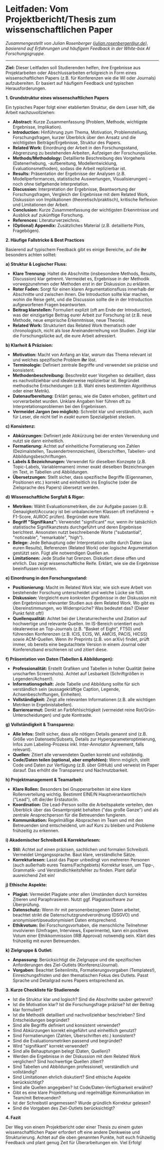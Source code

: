# Leitfaden: Vom Projektbericht/Thesis zum wissenschaftlichen Paper

*Zusammengestellt von Julian Rosenberger ([julian.rosenberger@ur.de](mailto:julian.rosenberger@ur.de)), basierend auf Erfahrungen und häufigem Feedback in der White-box AI Forschungsgruppe.*

---

**Ziel:** Dieser Leitfaden soll Studierenden helfen, ihre Ergebnisse aus Projektarbeiten oder Abschlussarbeiten erfolgreich in Form eines wissenschaftlichen Papers (z.B. für Konferenzen wie die WI oder Journals) aufzubereiten. Er basiert auf häufigem Feedback und typischen Herausforderungen.

**1. Grundstruktur eines wissenschaftlichen Papers**

Ein typisches Paper folgt einer etablierten Struktur, die dem Leser hilft, die Arbeit nachzuvollziehen:

* **Abstract:** Kurze Zusammenfassung (Problem, Methode, wichtigste Ergebnisse, Implikation).
* **Introduction:** Hinführung zum Thema, Motivation, Problemstellung, Forschungsfragen, kurzer Überblick über den Ansatz und die wichtigsten Beiträge/Ergebnisse, Struktur des Papers.
* **Related Work:** Einordnung der Arbeit in den Forschungsstand, Abgrenzung zu bestehenden Arbeiten, Aufzeigen der Forschungslücke.
* **Methods/Methodology:** Detaillierte Beschreibung des Vorgehens (Datenerhebung, -aufbereitung, Modellentwicklung, Evaluationsmethoden), sodass die Arbeit replizierbar ist.
* **Results:** Präsentation der Ergebnisse der Analysen (z.B. Modellperformances, statistische Auswertungen, Visualisierungen) – noch ohne tiefgehende Interpretation.
* **Discussion:** Interpretation der Ergebnisse, Beantwortung der Forschungsfragen, Vergleich der Ergebnisse mit dem Related Work, Diskussion von Implikationen (theoretisch/praktisch), kritische Reflexion und Limitationen der Arbeit.
* **Conclusion:** Kurze Zusammenfassung der wichtigsten Erkenntnisse und Ausblick auf zukünftige Forschung.
* **References:** Literaturverzeichnis.
* **(Optional) Appendix:** Zusätzliches Material (z.B. detaillierte Plots, Fragebögen).

**2. Häufige Fallstricke & Best Practices**

Basierend auf typischem Feedback gibt es einige Bereiche, auf die **ihr** besonders achten solltet:

**a) Struktur & Logischer Fluss:**

* **Klare Trennung:** Haltet die Abschnitte (insbesondere Methods, Results, Discussion) klar getrennt. Vermeidet es, Ergebnisse in der Methodik vorwegzunehmen oder Methoden erst in der Diskussion zu erklären.
* **Roter Faden:** Sorgt für einen klaren Argumentationsfluss innerhalb der Abschnitte und zwischen ihnen. Die Introduction sollte klar machen, wohin die Reise geht, und die Discussion sollte die in der Introduction aufgeworfenen Fragen beantworten.
* **Beitrag klarstellen:** Formuliert explizit (oft am Ende der Introduction), was der einzigartige Beitrag eurer Arbeit zur Forschung ist (z.B. neue Methode, neue empirische Erkenntnisse, neue Theorie).
* **Related Work:** Strukturiert das Related Work thematisch oder chronologisch, nicht als lose Aneinanderreihung von Studien. Zeigt klar die Forschungslücke auf, die eure Arbeit adressiert.

**b) Klarheit & Präzision:**

* **Motivation:** Macht von Anfang an klar, *warum* das Thema relevant ist und welches spezifische Problem **ihr** löst.
* **Terminologie:** Definiert zentrale Begriffe und verwendet sie präzise und konsistent.
* **Methodenbeschreibung:** Beschreibt euer Vorgehen so detailliert, dass es nachvollziehbar und idealerweise replizierbar ist. Begründet methodische Entscheidungen (z.B. Wahl eines bestimmten Algorithmus oder einer Metrik).
* **Datenaufbereitung:** Erklärt genau, wie die Daten erhoben, gefiltert und vorverarbeitet wurden. Unklare Angaben hier führen oft zu Interpretationsproblemen bei den Ergebnissen.
* **Vermeidet Jargon (wo möglich):** Schreibt klar und verständlich, auch für Leser, die nicht tief in *exakt* eurem Spezialgebiet stecken.

**c) Konsistenz:**

* **Abkürzungen:** Definiert jede Abkürzung bei der ersten Verwendung und nutzt sie dann einheitlich.
* **Formatierung:** Achtet auf einheitliche Formatierung von Zahlen (Dezimalstellen, Tausendertrennzeichen), Überschriften, Tabellen- und Abbildungsbeschriftungen.
* **Labels & Bezeichnungen:** Verwendet für dieselben Konzepte (z.B. Topic-Labels, Variablennamen) immer exakt dieselben Bezeichnungen im Text, in Tabellen und Abbildungen.
* **Übersetzungen:** Stellt sicher, dass spezifische Begriffe (Eigennamen, Positionen etc.) korrekt und einheitlich ins Englische (oder die Zielsprache des Papers) übersetzt werden.

**d) Wissenschaftliche Sorgfalt & Rigor:**

* **Metriken:** Wählt Evaluationsmetriken, die zur Aufgabe passen (z.B. Genauigkeit/Accuracy ist bei unbalancierten Klassen oft irreführend -> F1-Score, AUROC prüfen). Begründet eure Wahl.
* **Begriff "Signifikanz":** Verwendet "significant" nur, wenn ihr tatsächlich statistische Signifikanztests durchgeführt und deren Ergebnisse berichtest. Ansonsten nutzt beschreibende Worte ("substantial", "noticeable", "remarkable", "high").
* **Belege:** Jede Behauptung oder Interpretation sollte durch Daten (aus euren Results), Referenzen (Related Work) oder logische Argumentation gestützt sein. Fügt alle notwendigen Quellen an.
* **Limitationen:** Jede Studie hat Grenzen. Diskutiert diese offen und ehrlich. Das zeigt wissenschaftliche Reife. Erklärt, wie sie die Ergebnisse beeinflussen könnten.

**e) Einordnung in den Forschungsstand:**

* **Positionierung:** Macht im Related Work klar, wie sich eure Arbeit von bestehender Forschung unterscheidet und welche Lücke sie füllt.
* **Diskussion:** Vergleicht eure *konkreten Ergebnisse* in der Diskussion mit den Ergebnissen relevanter Studien aus dem Related Work. Wo gibt es Übereinstimmungen, wo Widersprüche? Was bedeutet das? (Dieser Punkt fehlt oft!)
* **Quellenqualität:** Achtet bei der Literaturrecherche und Zitation auf hochwertige und relevante Quellen. Im IS-Bereich orientiert euch idealerweise an Top-Journals (z.B. "Basket of Eight", FT50) und führenden Konferenzen (z.B. ICIS, ECIS, WI, AMCIS, PACIS, HICSS) sowie ACM-Quellen. Wenn ihr Preprints (z.B. von arXiv) findet, prüft immer, ob bereits eine begutachtete Version in einem Journal oder Konferenzband erschienen ist und zitiert diese.

**f) Präsentation von Daten (Tabellen & Abbildungen):**

* **Professionalität:** Erstellt Grafiken und Tabellen in hoher Qualität (keine unscharfen Screenshots). Achtet auf Lesbarkeit (Schriftgrößen in Legenden/Achsen!).
* **Informationsgehalt:** Jede Tabelle und Abbildung sollte für sich verständlich sein (aussagekräftige Caption, Legende, Achsenbeschriftungen, Einheiten).
* **Vollständigkeit:** Zeigt alle relevanten Informationen (z.B. alle wichtigen Metriken in Ergebnistabellen).
* **Barrierearmut:** Denkt an Farbfehlsichtigkeit (vermeidet reine Rot/Grün-Unterscheidungen) und gute Kontraste.

**g) Vollständigkeit & Transparenz:**

* **Alle Infos:** Stellt sicher, dass alle nötigen Details genannt sind (z.B. Größe von Datensets/Subsets, Details zur Hyperparameteroptimierung, Infos zum Labeling-Prozess inkl. Inter-Annotator Agreement, falls relevant).
* **Quellen:** Zitiert alle verwendeten Quellen korrekt und vollständig.
* **Code/Daten teilen (optional, aber empfohlen):** Wenn möglich, stellt Code und Daten zur Verfügung (z.B. über GitHub) und verweist im Paper darauf. Das erhöht die Transparenz und Nachnutzbarkeit.

**h) Projektmanagement & Teamarbeit:**

* **Klare Rollen:** Besonders bei Gruppenarbeiten ist eine klare Rollenverteilung wichtig. Bestimmt EINE/N Hauptverantwortliche/n ("Lead"), oft die/der Erstautor/in.
* **Koordination:** Die Lead-Person sollte die Arbeitspakete verteilen, den Überblick über das Gesamtprojekt behalten ("das große Ganze") und als zentrale Ansprechperson für die Betreuenden fungieren.
* **Kommunikation:** Regelmäßige Absprachen im Team und mit den Betreuenden sind entscheidend, um auf Kurs zu bleiben und Probleme frühzeitig zu erkennen.

**i) Akademischer Schreibstil & Korrekturlesen:**

* **Stil:** Achtet auf einen präzisen, sachlichen und formalen Schreibstil. Vermeidet Umgangssprache. Baut klare, verständliche Sätze.
* **Korrekturlesen:** Lasst das Paper unbedingt von mehreren Personen (auch außerhalb eures Teams/Fachgebiets) Korrektur lesen, um Tipp-, Grammatik- und Verständlichkeitsfehler zu finden. Plant dafür ausreichend Zeit ein!

**j) Ethische Aspekte:**

* **Plagiat:** Vermeidet Plagiate unter allen Umständen durch korrektes Zitieren und Paraphrasieren. Nutzt ggf. Plagiatssoftware zur Überprüfung.
* **Datenschutz:** Wenn ihr mit personenbezogenen Daten arbeitet, beachtet strikt die Datenschutzgrundverordnung (DSGVO) und anonymisiert/pseudonymisiert Daten entsprechend.
* **Ethikvotum:** Bei Forschungsvorhaben, die menschliche Teilnehmer involvieren (Umfragen, Interviews, Experimente), kann ein positives Votum einer Ethikkommission (IRB Approval) notwendig sein. Klärt dies frühzeitig mit euren Betreuenden.

**k) Zielgruppe & Outlet:**

* **Anpassung:** Berücksichtigt die Zielgruppe und die spezifischen Anforderungen des Ziel-Outlets (Konferenz/Journal).
* **Vorgaben:** Beachtet Seitenlimits, Formatierungsvorgaben (Templates!), Einreichungsfristen und den thematischen Fokus des Outlets. Passt Sprache und Detailgrad eures Papers entsprechend an.

**3. Kurze Checkliste für Studierende**

* Ist die Struktur klar und logisch? Sind die Abschnitte sauber getrennt?
* Ist die Motivation klar? Ist die Forschungsfrage präzise? Ist der Beitrag klar formuliert?
* Ist die Methodik detailliert und nachvollziehbar beschrieben? Sind Entscheidungen begründet?
* Sind alle Begriffe definiert und konsistent verwendet?
* Sind Abkürzungen korrekt eingeführt und einheitlich genutzt?
* Sind Formatierungen (Zahlen, Überschriften etc.) konsistent?
* Sind die Evaluationsmetriken passend und begründet?
* Wird "signifikant" korrekt verwendet?
* Sind alle Behauptungen belegt (Daten, Quellen)?
* Werden die Ergebnisse in der Diskussion mit dem Related Work verglichen? Sind hochwertige Quellen zitiert?
* Sind Tabellen und Abbildungen professionell, verständlich und vollständig?
* Sind Limitationen ehrlich diskutiert? Sind ethische Aspekte berücksichtigt?
* Sind alle Quellen angegeben? Ist Code/Daten-Verfügbarkeit erwähnt?
* Gibt es eine klare Projektleitung und regelmäßige Kommunikation im Team/mit Betreuenden?
* Ist der Schreibstil angemessen? Wurde gründlich Korrektur gelesen?
* Sind die Vorgaben des Ziel-Outlets berücksichtigt?

**4. Fazit**

Der Weg von einem Projektbericht oder einer Thesis zu einem guten wissenschaftlichen Paper erfordert oft eine andere Denkweise und Strukturierung. Achtet auf die oben genannten Punkte, holt euch frühzeitig Feedback und plant genug Zeit für Überarbeitungen ein. Viel Erfolg!
